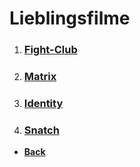 # Lieblingsfilme

1. ### [**Fight-Club**](fight-club.md)

2. ### [**Matrix**](Matrix.md)

3. ### [**Identity**](identity.md)

4. ### [**Snatch**](snatch.md)


- **[Back](../inhalt.md)**

